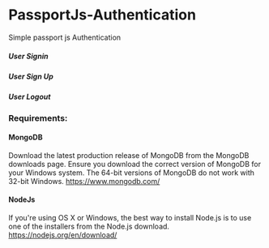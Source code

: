 # PassportJs-Authentication
Simple passport js Authentication 
##### User Signin
##### User Sign Up
##### User Logout

### Requirements:
#### MongoDB
Download the latest production release of MongoDB from the MongoDB downloads page. Ensure you download the correct version of MongoDB for your Windows system. The 64-bit versions of MongoDB do not work with 32-bit Windows.
https://www.mongodb.com/

#### NodeJs
If you're using OS X or Windows, the best way to install Node.js is to use one of the installers from the Node.js download.
https://nodejs.org/en/download/

